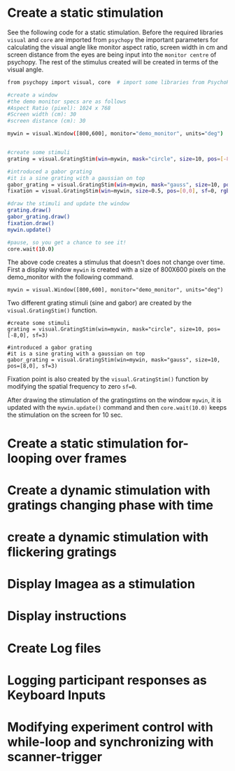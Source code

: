 # Create a static stimulation

See the following code for a static stimulation. Before the required libraries ```visual``` and ```core``` are imported from ```psychopy``` the important parameters for calculating the visual angle like monitor aspect ratio, screen width in cm and screen distance from the eyes are being input into the ```monitor centre``` of psychopy. The rest of the stimulus created will be created in terms of the visual angle.  

``` bash
from psychopy import visual, core  # import some libraries from PsychoPy

#create a window
#the demo monitor specs are as follows 
#Aspect Ratio (pixel): 1024 x 768
#Screen width (cm): 30
#screen distance (cm): 30

mywin = visual.Window([800,600], monitor="demo_monitor", units="deg")


#create some stimuli
grating = visual.GratingStim(win=mywin, mask="circle", size=10, pos=[-8,0], sf=3)

#introduced a gabor grating
#it is a sine grating with a gaussian on top
gabor_grating = visual.GratingStim(win=mywin, mask="gauss", size=10, pos=[8,0], sf=3)
fixation = visual.GratingStim(win=mywin, size=0.5, pos=[0,0], sf=0, rgb=-1)

#draw the stimuli and update the window
grating.draw()
gabor_grating.draw()
fixation.draw()
mywin.update()

#pause, so you get a chance to see it!
core.wait(10.0)

```

The above code creates a stimulus that doesn't does not change over time. First a display window ```mywin``` is created with a size of 800X600 pixels on the demo_monitor with the following command. 

```mywin = visual.Window([800,600], monitor="demo_monitor", units="deg")```

Two different grating stimuli (sine and gabor) are created by the ```visual.GratingStim()``` function. 

```
#create some stimuli
grating = visual.GratingStim(win=mywin, mask="circle", size=10, pos=[-8,0], sf=3)

#introduced a gabor grating
#it is a sine grating with a gaussian on top
gabor_grating = visual.GratingStim(win=mywin, mask="gauss", size=10, pos=[8,0], sf=3)
```

Fixation point is also created by the ```visual.GratingStim()``` function by modifying the spatial frequency to zero ```sf=0```.

After drawing the stimulation of the gratingstims on the window ```mywin```, it is updated with the ```mywin.update()``` command and then ```core.wait(10.0)``` keeps the stimulation on the screen for 10 sec.


# Create a static stimulation for-looping over frames


# Create a dynamic stimulation with gratings changing phase with time


# create a dynamic stimulation with flickering gratings


# Display Imagea as a stimulation


# Display instructions


# Create Log files


# Logging participant responses as Keyboard Inputs

# Modifying experiment control with while-loop and synchronizing with scanner-trigger

